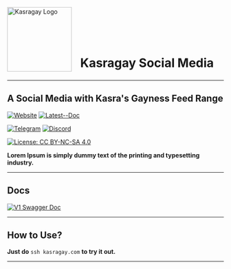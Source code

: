<div style="display: flex; align-items: flex-end; margin-bottom: 20px">
  <img src="https://api.kasragay.com/v1/assets/logo150x150.png" alt="Kasragay Logo" style="height: 150px; margin-right: 20px;">
  <h1 style="position: relative; top: 16px;">Kasragay Social Media</h1>
</div>

---

## A Social Media with Kasra's Gayness Feed Range

[![Website](https://img.shields.io/badge/Website-KasraGay.com-blue.svg)](https://kasragay.com/) [![Latest--Doc](https://img.shields.io/badge/Latest--Doc-api.KasraGay.com-green.svg)](https://api.kasragay.com)

[![Telegram](https://img.shields.io/badge/Telegram-kasra__gay-0088cc.svg)](https://t.me/kasra_gay) [![Discord](https://img.shields.io/badge/Discord-PghhrARr-5865F2.svg)](https://discord.gg/PghhrARr)

[![License: CC BY-NC-SA 4.0](https://img.shields.io/badge/License-CC%20BY--NC--SA%204.0-lightgrey.svg)](https://creativecommons.org/licenses/by-nc-sa/4.0/)

**Lorem Ipsum is simply dummy text of the printing and typesetting industry.**

---

## Docs
[![V1 Swagger Doc](https://img.shields.io/badge/V1-Doc-green)](https://api.kasragay.com/v1)

---

## How to Use?
**Just do** `ssh kasragay.com` **to try it out.**

---
